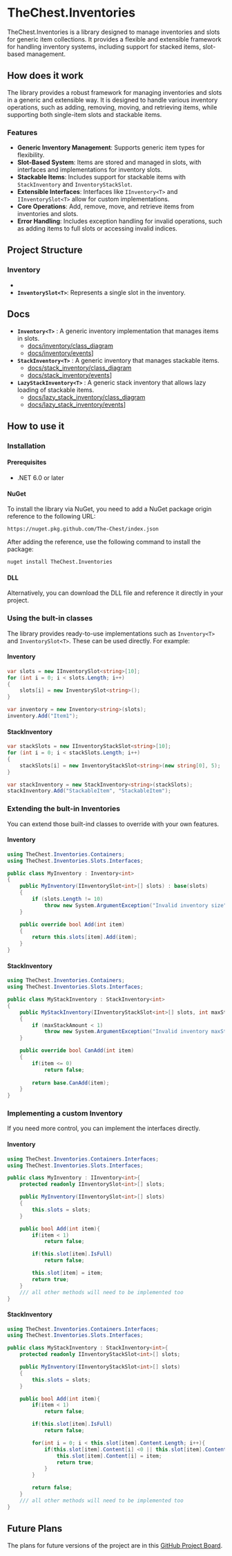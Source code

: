 # TheChest.Inventories

TheChest.Inventories is a library designed to manage inventories and slots for generic item collections. It provides a flexible and extensible framework for handling inventory systems, including support for stacked items, slot-based management.

## How does it work

The library provides a robust framework for managing inventories and slots in a generic and extensible way. It is designed to handle various inventory operations, such as adding, removing, moving, and retrieving items, while supporting both single-item slots and stackable items.

### Features

- **Generic Inventory Management**: Supports generic item types for flexibility.
- **Slot-Based System**: Items are stored and managed in slots, with interfaces and implementations for inventory slots.
- **Stackable Items**: Includes support for stackable items with `StackInventory` and `InventoryStackSlot`.
- **Extensible Interfaces**: Interfaces like `IInventory<T>` and `IInventorySlot<T>` allow for custom implementations.
- **Core Operations**: Add, remove, move, and retrieve items from inventories and slots.
- **Error Handling**: Includes exception handling for invalid operations, such as adding items to full slots or accessing invalid indices.

## Project Structure

### Inventory<T>
- 
- **`InventorySlot<T>`**: Represents a single slot in the inventory.

## Docs 

- **`Inventory<T>`** : A generic inventory implementation that manages items in slots.
    - [docs/inventory/class_diagram](/docs/inventory/class_diagram.md)
    - [docs/inventory/events](/docs/inventory/events.md)]
- **`StackInventory<T>`** : A generic inventory that manages stackable items.
    - [docs/stack_inventory/class_diagram](/docs/stack_inventory/class_diagram.md)
    - [docs/stack_inventory/events](/docs/stack_inventory/events.md)]
- **`LazyStackInventory<T>`** : A generic stack inventory that allows lazy loading of stackable items.
    - [docs/lazy_stack_inventory/class_diagram](/docs/lazy_stack_inventory/class_diagram.md)
    - [docs/lazy_stack_inventory/events](/docs/lazy_stack_inventory/events.md)]

## How to use it

### Installation

#### Prerequisites
* .NET 6.0 or later

#### NuGet
To install the library via NuGet, you need to add a NuGet package origin reference to the following URL:
```
https://nuget.pkg.github.com/The-Chest/index.json
```
After adding the reference, use the following command to install the package:
```bash
nuget install TheChest.Inventories
```

#### DLL
Alternatively, you can download the DLL file and reference it directly in your project.

### Using the bult-in classes
The library provides ready-to-use implementations such as `Inventory<T>` and `InventorySlot<T>`. These can be used directly. For example:
#### Inventory
```csharp
var slots = new IInventorySlot<string>[10];
for (int i = 0; i < slots.Length; i++)
{
    slots[i] = new InventorySlot<string>();
}

var inventory = new Inventory<string>(slots);
inventory.Add("Item1");
```
#### StackInventory
```csharp
var stackSlots = new IInventoryStackSlot<string>[10];
for (int i = 0; i < stackSlots.Length; i++)
{
    stackSlots[i] = new InventoryStackSlot<string>(new string[0], 5);
}

var stackInventory = new StackInventory<string>(stackSlots);
stackInventory.Add("StackableItem", "StackableItem");
``` 

### Extending the bult-in Inventories
You can extend those built-ind classes to override with your own features.
#### Inventory
```csharp
using TheChest.Inventories.Containers;
using TheChest.Inventories.Slots.Interfaces;

public class MyInventory : Inventory<int>
{
    public MyInventory(IInventorySlot<int>[] slots) : base(slots)
    {
        if (slots.Length != 10)
            throw new System.ArgumentException("Invalid inventory size");
    }

    public override bool Add(int item)
    {
        return this.slots[item].Add(item);
    }
}
```
#### StackInventory
```csharp
using TheChest.Inventories.Containers;
using TheChest.Inventories.Slots.Interfaces;

public class MyStackInventory : StackInventory<int>
{
    public MyStackInventory(IInventoryStackSlot<int>[] slots, int maxStackAmount) : base(slots, maxStackAmount)
    {
        if (maxStackAmount < 1)
            throw new System.ArgumentException("Invalid inventory maxStackAmount");
    }

    public override bool CanAdd(int item)
    {
        if(item <= 0)
            return false;
        
        return base.CanAdd(item);
    }
}
```

### Implementing a custom Inventory
If you need more control, you can implement the interfaces directly.
#### Inventory
```csharp
using TheChest.Inventories.Containers.Interfaces;
using TheChest.Inventories.Slots.Interfaces;

public class MyInventory : IInventory<int>{
    protected readonly IInventorySlot<int>[] slots;

    public MyInventory(IInventorySlot<int>[] slots)
    {
        this.slots = slots;
    }

    public bool Add(int item){
        if(item < 1)
            return false;

        if(this.slot[item].IsFull)
            return false;

        this.slot[item] = item;
        return true;
    }
    /// all other methods will need to be implemented too
}
```
#### StackInventory
```csharp
using TheChest.Inventories.Containers.Interfaces;
using TheChest.Inventories.Slots.Interfaces;

public class MyStackInventory : StackInventory<int>{
    protected readonly IInventoryStackSlot<int>[] slots;

    public MyInventory(IInventoryStackSlot<int>[] slots)
    {
        this.slots = slots;
    }

    public bool Add(int item){
        if(item < 1)
            return false;

        if(this.slot[item].IsFull)
            return false;

        for(int i = 0; i < this.slot[item].Content.Length; i++){
            if(this.slot[item].Content[i] <0 || this.slot[item].Content[i] == null){
                this.slot[item].Content[i] = item;
                return true;
            }
        }

        return false;
    }
    /// all other methods will need to be implemented too
}
```

## Future Plans

The plans for future versions of the project are in this [GitHub Project Board](https://github.com/orgs/The-Chest/projects/19/views/2).
